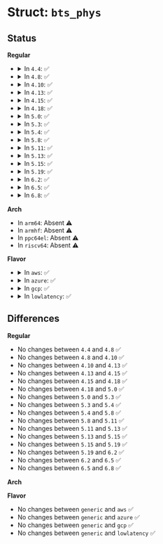 # Struct: <code>bts_phys</code>

## Status
<b>Regular</b>
<ul>
<li>
<details>
<summary>In <code>4.4</code>: ✅</summary>

```c
struct bts_phys {
    struct page *page;
    long unsigned int size;
    long unsigned int offset;
    long unsigned int displacement;
};
```
</details>
</li>
<li>
<details>
<summary>In <code>4.8</code>: ✅</summary>

```c
struct bts_phys {
    struct page *page;
    long unsigned int size;
    long unsigned int offset;
    long unsigned int displacement;
};
```
</details>
</li>
<li>
<details>
<summary>In <code>4.10</code>: ✅</summary>

```c
struct bts_phys {
    struct page *page;
    long unsigned int size;
    long unsigned int offset;
    long unsigned int displacement;
};
```
</details>
</li>
<li>
<details>
<summary>In <code>4.13</code>: ✅</summary>

```c
struct bts_phys {
    struct page *page;
    long unsigned int size;
    long unsigned int offset;
    long unsigned int displacement;
};
```
</details>
</li>
<li>
<details>
<summary>In <code>4.15</code>: ✅</summary>

```c
struct bts_phys {
    struct page *page;
    long unsigned int size;
    long unsigned int offset;
    long unsigned int displacement;
};
```
</details>
</li>
<li>
<details>
<summary>In <code>4.18</code>: ✅</summary>

```c
struct bts_phys {
    struct page *page;
    long unsigned int size;
    long unsigned int offset;
    long unsigned int displacement;
};
```
</details>
</li>
<li>
<details>
<summary>In <code>5.0</code>: ✅</summary>

```c
struct bts_phys {
    struct page *page;
    long unsigned int size;
    long unsigned int offset;
    long unsigned int displacement;
};
```
</details>
</li>
<li>
<details>
<summary>In <code>5.3</code>: ✅</summary>

```c
struct bts_phys {
    struct page *page;
    long unsigned int size;
    long unsigned int offset;
    long unsigned int displacement;
};
```
</details>
</li>
<li>
<details>
<summary>In <code>5.4</code>: ✅</summary>

```c
struct bts_phys {
    struct page *page;
    long unsigned int size;
    long unsigned int offset;
    long unsigned int displacement;
};
```
</details>
</li>
<li>
<details>
<summary>In <code>5.8</code>: ✅</summary>

```c
struct bts_phys {
    struct page *page;
    long unsigned int size;
    long unsigned int offset;
    long unsigned int displacement;
};
```
</details>
</li>
<li>
<details>
<summary>In <code>5.11</code>: ✅</summary>

```c
struct bts_phys {
    struct page *page;
    long unsigned int size;
    long unsigned int offset;
    long unsigned int displacement;
};
```
</details>
</li>
<li>
<details>
<summary>In <code>5.13</code>: ✅</summary>

```c
struct bts_phys {
    struct page *page;
    long unsigned int size;
    long unsigned int offset;
    long unsigned int displacement;
};
```
</details>
</li>
<li>
<details>
<summary>In <code>5.15</code>: ✅</summary>

```c
struct bts_phys {
    struct page *page;
    long unsigned int size;
    long unsigned int offset;
    long unsigned int displacement;
};
```
</details>
</li>
<li>
<details>
<summary>In <code>5.19</code>: ✅</summary>

```c
struct bts_phys {
    struct page *page;
    long unsigned int size;
    long unsigned int offset;
    long unsigned int displacement;
};
```
</details>
</li>
<li>
<details>
<summary>In <code>6.2</code>: ✅</summary>

```c
struct bts_phys {
    struct page *page;
    long unsigned int size;
    long unsigned int offset;
    long unsigned int displacement;
};
```
</details>
</li>
<li>
<details>
<summary>In <code>6.5</code>: ✅</summary>

```c
struct bts_phys {
    struct page *page;
    long unsigned int size;
    long unsigned int offset;
    long unsigned int displacement;
};
```
</details>
</li>
<li>
<details>
<summary>In <code>6.8</code>: ✅</summary>

```c
struct bts_phys {
    struct page *page;
    long unsigned int size;
    long unsigned int offset;
    long unsigned int displacement;
};
```
</details>
</li>
</ul>
<b>Arch</b>
<ul>
<li>
In <code>arm64</code>: Absent ⚠️
</li>
<li>
In <code>armhf</code>: Absent ⚠️
</li>
<li>
In <code>ppc64el</code>: Absent ⚠️
</li>
<li>
In <code>riscv64</code>: Absent ⚠️
</li>
</ul>
<b>Flavor</b>
<ul>
<li>
<details>
<summary>In <code>aws</code>: ✅</summary>

```c
struct bts_phys {
    struct page *page;
    long unsigned int size;
    long unsigned int offset;
    long unsigned int displacement;
};
```
</details>
</li>
<li>
<details>
<summary>In <code>azure</code>: ✅</summary>

```c
struct bts_phys {
    struct page *page;
    long unsigned int size;
    long unsigned int offset;
    long unsigned int displacement;
};
```
</details>
</li>
<li>
<details>
<summary>In <code>gcp</code>: ✅</summary>

```c
struct bts_phys {
    struct page *page;
    long unsigned int size;
    long unsigned int offset;
    long unsigned int displacement;
};
```
</details>
</li>
<li>
<details>
<summary>In <code>lowlatency</code>: ✅</summary>

```c
struct bts_phys {
    struct page *page;
    long unsigned int size;
    long unsigned int offset;
    long unsigned int displacement;
};
```
</details>
</li>
</ul>

## Differences
<b>Regular</b>
<ul>
<li>
No changes between <code>4.4</code> and <code>4.8</code> ✅
</li>
<li>
No changes between <code>4.8</code> and <code>4.10</code> ✅
</li>
<li>
No changes between <code>4.10</code> and <code>4.13</code> ✅
</li>
<li>
No changes between <code>4.13</code> and <code>4.15</code> ✅
</li>
<li>
No changes between <code>4.15</code> and <code>4.18</code> ✅
</li>
<li>
No changes between <code>4.18</code> and <code>5.0</code> ✅
</li>
<li>
No changes between <code>5.0</code> and <code>5.3</code> ✅
</li>
<li>
No changes between <code>5.3</code> and <code>5.4</code> ✅
</li>
<li>
No changes between <code>5.4</code> and <code>5.8</code> ✅
</li>
<li>
No changes between <code>5.8</code> and <code>5.11</code> ✅
</li>
<li>
No changes between <code>5.11</code> and <code>5.13</code> ✅
</li>
<li>
No changes between <code>5.13</code> and <code>5.15</code> ✅
</li>
<li>
No changes between <code>5.15</code> and <code>5.19</code> ✅
</li>
<li>
No changes between <code>5.19</code> and <code>6.2</code> ✅
</li>
<li>
No changes between <code>6.2</code> and <code>6.5</code> ✅
</li>
<li>
No changes between <code>6.5</code> and <code>6.8</code> ✅
</li>
</ul>
<b>Arch</b>
<ul>
</ul>
<b>Flavor</b>
<ul>
<li>
No changes between <code>generic</code> and <code>aws</code> ✅
</li>
<li>
No changes between <code>generic</code> and <code>azure</code> ✅
</li>
<li>
No changes between <code>generic</code> and <code>gcp</code> ✅
</li>
<li>
No changes between <code>generic</code> and <code>lowlatency</code> ✅
</li>
</ul>

